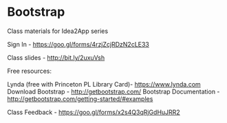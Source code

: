 # Bootstrap
Class materials for Idea2App series

Sign In - https://goo.gl/forms/4rzjZcjRDzN2cLE33

Class slides - http://bit.ly/2uxuVsh


Free resources:

Lynda (free with Princeton PL Library Card)- https://www.lynda.com
Download Bootstrap - http://getbootstrap.com/
Bootstrap Documentation - http://getbootstrap.com/getting-started/#examples


Class Feedback - https://goo.gl/forms/x2s4Q3qRjGdHuJRR2
